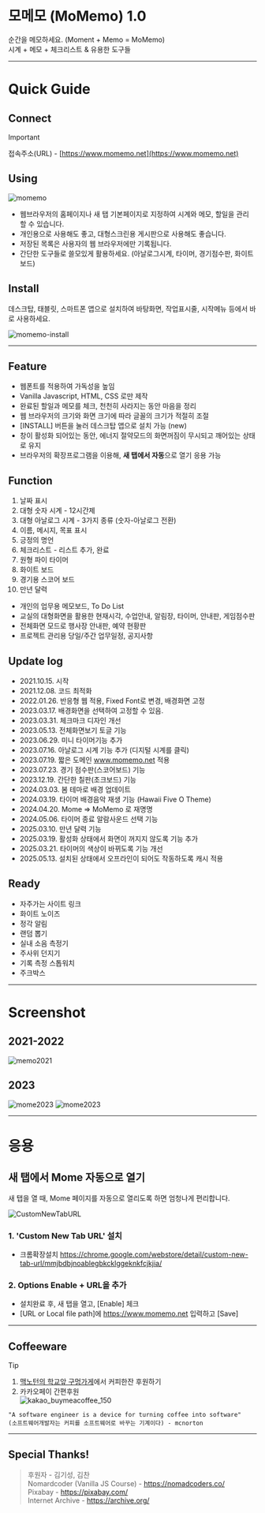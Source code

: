 # 모메모 (MoMemo) 1.0
순간을 메모하세요. (Moment + Memo = MoMemo)   
시계 + 메모 + 체크리스트 & 유용한 도구들

---

# Quick Guide

## Connect

> [!IMPORTANT]
> 접속주소(URL) - [https://www.momemo.net](https://www.momemo.net)

## Using

![momemo](https://github.com/user-attachments/assets/811c51da-d190-46f7-89a3-4e7c84dd6feb)

* 웹브라우저의 홈페이지나 새 탭 기본페이지로 지정하여 시계와 메모, 할일을 관리 할 수 있습니다.
* 개인용으로 사용해도 좋고, 대형스크린용 게시판으로 사용해도 좋습니다.
* 저장된 목록은 사용자의 웹 브라우저에만 기록됩니다.
* 간단한 도구들로 쓸모있게 활용하세요. (아날로그시계, 타이머, 경기점수판, 화이트보드)

## Install 
데스크탑, 태블릿, 스마트폰 앱으로 설치하여 바탕화면, 작업표시줄, 시작메뉴 등에서 바로 사용하세요.

![momemo-install](https://github.com/mcnorton/mome/assets/4551495/2e30c200-a597-4910-9610-4e3ce128675f)

---

## Feature
* 웹폰트를 적용하여 가독성을 높임
* Vanilla Javascript, HTML, CSS 로만 제작
* 완료된 할일과 메모를 체크, 천천히 사라지는 동안 마음을 정리
* 웹 브라우저의 크기와 화면 크기에 따라 글꼴의 크기가 적절히 조절
* [INSTALL] 버튼을 눌러 데스크탑 앱으로 설치 가능 (new)
* 창이 활성화 되어있는 동안, 에너지 절약모드의 화면꺼짐이 무시되고 깨어있는 상태로 유지
* 브라우저의 확장프로그램을 이용해, **새 탭에서 자동**으로 열기 응용 가능

## Function
1. 날짜 표시
2. 대형 숫자 시계 - 12시간제
3. 대형 아날로그 시계 - 3가지 종류 (숫자-아날로그 전환)
4. 이름, 메시지, 목표 표시
5. 긍정의 명언
6. 체크리스트 - 리스트 추가, 완료
7. 원형 파이 타이머
8. 화이트 보드
9. 경기용 스코어 보드
10. 만년 달력

* 개인의 업무용 메모보드, To Do List
* 교실의 대형화면을 활용한 현재시각, 수업안내, 알림장, 타이머, 안내판, 게임점수판
* 전체화면 모드로 행사장 안내판, 예약 현황판
* 프로젝트 관리용 당일/주간 업무일정, 공지사항

## Update log
* 2021.10.15. 시작
* 2021.12.08. 코드 최적화
* 2022.01.26. 반응형 웹 적용, Fixed Font로 변경, 배경화면 고정
* 2023.03.17. 배경화면을 선택하여 고정할 수 있음.
* 2023.03.31. 체크마크 디자인 개선
* 2023.05.13. 전체화면보기 토글 기능
* 2023.06.29. 미니 타이머기능 추가
* 2023.07.16. 아날로그 시계 기능 추가 (디지털 시계를 클릭)
* 2023.07.19. 짧은 도메인 www.momemo.net 적용
* 2023.07.23. 경기 점수판(스코어보드) 기능
* 2023.12.19. 간단한 칠판(초크보드) 기능
* 2024.03.03. 봄 테마로 배경 업데이트
* 2024.03.19. 타이머 배경음악 재생 기능 (Hawaii Five O Theme)
* 2024.04.20. Mome => MoMemo 로 재명명
* 2024.05.06. 타이머 종료 알람사운드 선택 기능
* 2025.03.10. 만년 달력 기능
* 2025.03.19. 활성화 상태에서 화면이 꺼지지 않도록 기능 추가
* 2025.03.21. 타이머의 색상이 바뀌도록 기능 개선
* 2025.05.13. 설치된 상태에서 오프라인이 되어도 작동하도록 캐시 적용

## Ready
* 자주가는 사이트 링크
* 화이트 노이즈
* 정각 알림
* 랜덤 뽑기
* 실내 소음 측정기
* 주사위 던지기
* 기록 측정 스톱워치
* 주크박스

---
# Screenshot

## 2021-2022 
  ![memo2021](https://user-images.githubusercontent.com/4551495/145520765-96e5085f-88bc-4c2b-bd85-5e37fa8d4402.png)

## 2023
  ![mome2023](https://user-images.githubusercontent.com/4551495/225662986-f7f4b290-2dd8-4479-af8b-4393cea4e3ce.png)
  ![mome2023](https://user-images.githubusercontent.com/4551495/229038614-eaae12b2-33b4-4ef3-8bd5-a909584816a2.png)

---

# 응용

## 새 탭에서 Mome 자동으로 열기
새 탭을 열 때, Mome 페이지를 자동으로 열리도록 하면 엄청나게 편리합니다.

![CustomNewTabURL](https://lh3.googleusercontent.com/4lCsO0HhSqwN-U68QDFgVhLWb285-pfcoX_PHV5C6J6WuLSadROAD5iQm8kKmE8xM0qmh6XUQ0Wf0NtxFLkyB7t2=w640-h400-e365-rj-sc0x00ffffff)

### 1. 'Custom New Tab URL' 설치
* 크롬확장설치 https://chrome.google.com/webstore/detail/custom-new-tab-url/mmjbdbjnoablegbkcklggeknkfcjkjia/

### 2. Options Enable + URL을 추가
* 설치완료 후, 새 탭을 열고, [Enable] 체크
* [URL or Local file path]에 https://www.momemo.net 입력하고 [Save]

---

## Coffeeware
> [!TIP]
> 1. [맥노턴의 학교앞 구멍가게](https://ctee.kr/place/mcnorton)에서 커피한잔 후원하기</a> 
> 2. 카카오페이 간편후원\
>    ![kakao_buymeacoffee_150](https://github.com/user-attachments/assets/905ce975-cd7e-452a-97f0-6995101954bc)

```
"A software engineer is a device for turning coffee into software"
(소프트웨어개발자는 커피를 소프트웨어로 바꾸는 기계이다) - mcnorton
```


---

## Special Thanks!
> 후원자 - 김기성, 김찬  
> Nomardcoder (Vanilla JS Course) - https://nomadcoders.co/  
> Pixabay - https://pixabay.com/  
> Internet Archive - https://archive.org/  

